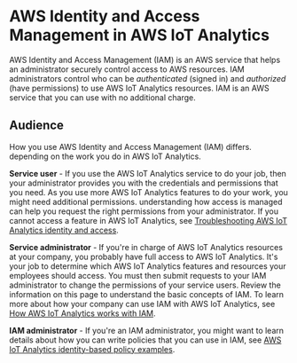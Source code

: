 # AWS Identity and Access Management in AWS IoT Analytics<a name="security-iam"></a>

AWS Identity and Access Management \(IAM\) is an AWS service that helps an administrator securely control access to AWS resources\. IAM administrators control who can be *authenticated* \(signed in\) and *authorized* \(have permissions\) to use AWS IoT Analytics resources\. IAM is an AWS service that you can use with no additional charge\.

## Audience<a name="iam-audience"></a>

How you use AWS Identity and Access Management \(IAM\) differs\. depending on the work you do in AWS IoT Analytics\.

**Service user** \- If you use the AWS IoT Analytics service to do your job, then your administrator provides you with the credentials and permissions that you need\. As you use more AWS IoT Analytics features to do your work, you might need additional permissions\. understanding how access is managed can help you request the right permissions from your administrator\. If you cannot access a feature in AWS IoT Analytics, see [Troubleshooting AWS IoT Analytics identity and access](iam-troubleshoot.md)\.

**Service administrator** \- If you're in charge of AWS IoT Analytics resources at your company, you probably have full access to AWS IoT Analytics\. It's your job to determine which AWS IoT Analytics features and resources your employees should access\. You must then submit requests to your IAM administrator to change the permissions of your service users\. Review the information on this page to understand the basic concepts of IAM\. To learn more about how your company can use IAM with AWS IoT Analytics, see [How AWS IoT Analytics works with IAM](work-with-iam.md)\.

**IAM administrator** \- If you're an IAM administrator, you might want to learn details about how you can write policies that you can use in IAM, see [AWS IoT Analytics identity\-based policy examples](iam-policy-examples.md)\.